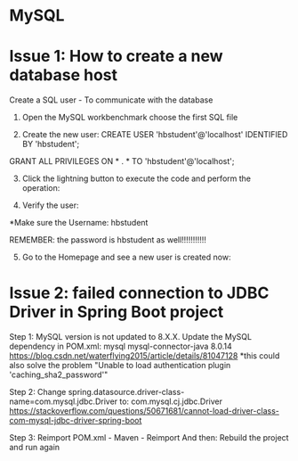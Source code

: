 # MySQL


Issue 1: How to create a new database host
====
Create a SQL user - To communicate with the database

1) Open the MySQL workbenchmark
choose the first SQL file

2) Create the new user:
CREATE USER 'hbstudent'@'localhost' IDENTIFIED BY 'hbstudent';

GRANT ALL PRIVILEGES ON * . * TO 'hbstudent'@'localhost';


3) Click the lightning button to execute the code and perform the operation:

4) Verify the user:

*Make sure the Username: hbstudent

REMEMBER: the password is hbstudent as well!!!!!!!!!!!

5) Go to the Homepage and see a new user is created now:


Issue 2: failed connection to JDBC Driver in Spring Boot project
====
Step 1: MySQL version is not updated to 8.X.X. 
Update the MySQL dependency in POM.xml:
    <dependency>
        <groupId>mysql</groupId>
        <artifactId>mysql-connector-java</artifactId>
        <version>8.0.14</version>
    </dependency>
https://blog.csdn.net/waterflying2015/article/details/81047128
*this could also solve the problem "Unable to load authentication plugin 'caching_sha2_password'"

Step 2: Change spring.datasource.driver-class-name=com.mysql.jdbc.Driver to:
        com.mysql.cj.jdbc.Driver 
https://stackoverflow.com/questions/50671681/cannot-load-driver-class-com-mysql-jdbc-driver-spring-boot

Step 3: Reimport POM.xml - Maven - Reimport
        And then: Rebuild the project and run again
       



